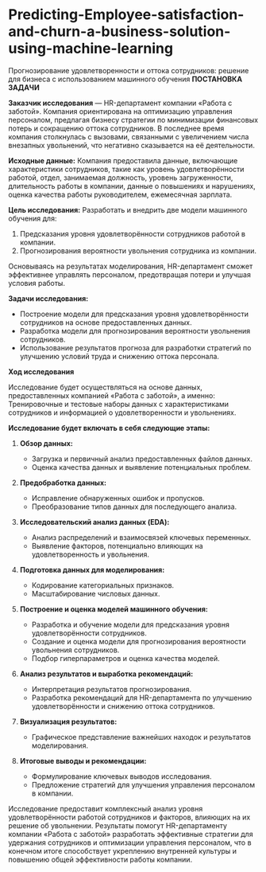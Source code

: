 # Predicting-Employee-satisfaction-and-churn-a-business-solution-using-machine-learning
Прогнозирование удовлетворенности и оттока сотрудников: решение для бизнеса с использованием машинного обучения
**ПОСТАНОВКА ЗАДАЧИ**

**Заказчик исследования** — HR-департамент компании «Работа с заботой». Компания ориентирована на оптимизацию управления персоналом, предлагая бизнесу стратегии по минимизации финансовых потерь и сокращению оттока сотрудников. В последнее время компания столкнулась с вызовами, связанными с увеличением числа внезапных увольнений, что негативно сказывается на её деятельности.

**Исходные данные:** Компания предоставила данные, включающие характеристики сотрудников, такие как уровень удовлетворённости работой, отдел, занимаемая должность, уровень загруженности, длительность работы в компании, данные о повышениях и нарушениях, оценка качества работы руководителем, ежемесячная зарплата.

**Цель исследования:** Разработать и внедрить две модели машинного обучения для:
1. Предсказания уровня удовлетворённости сотрудников работой в компании.
2. Прогнозирования вероятности увольнения сотрудника из компании.

Основываясь на результатах моделирования, HR-департамент сможет эффективнее управлять персоналом, предотвращая потери и улучшая условия работы.

**Задачи исследования:**
- Построение модели для предсказания уровня удовлетворённости сотрудников на основе предоставленных данных.
- Разработка модели для прогнозирования вероятности увольнения сотрудников.
- Использование результатов прогноза для разработки стратегий по улучшению условий труда и снижению оттока персонала.

**Ход исследования**

Исследование будет осуществляться на основе данных, предоставленных компанией «Работа с заботой», а именно: Тренировочные и тестовые наборы данных с характеристиками сотрудников и информацией о удовлетворенности и увольнениях.


**Исследование будет включать в себя следующие этапы:**

1. **Обзор данных:**
   - Загрузка и первичный анализ предоставленных файлов данных.
   - Оценка качества данных и выявление потенциальных проблем.
   
   
2. **Предобработка данных:**
   - Исправление обнаруженных ошибок и пропусков.
   - Преобразование типов данных для последующего анализа.
   
   
3. **Исследовательский анализ данных (EDA):**
   - Анализ распределений и взаимосвязей ключевых переменных.
   - Выявление факторов, потенциально влияющих на удовлетворенность и увольнения.
   
   
4. **Подготовка данных для моделирования:**
   - Кодирование категориальных признаков.
   - Масштабирование числовых данных.
   
   
5. **Построение и оценка моделей машинного обучения:**
   - Разработка и обучение модели для предсказания уровня удовлетворённости сотрудников.
   - Создание и оценка модели для прогнозирования вероятности увольнения сотрудников.
   - Подбор гиперпараметров и оценка качества моделей.
   
   
6. **Анализ результатов и выработка рекомендаций:**
   - Интерпретация результатов прогнозирования.
   - Разработка рекомендаций для HR-департамента по улучшению удовлетворённости и снижению оттока сотрудников.
   
   
7. **Визуализация результатов:**
   - Графическое представление важнейших находок и результатов моделирования.
   
   
8. **Итоговые выводы и рекомендации:**
   - Формулирование ключевых выводов исследования.
   - Предложение стратегий для улучшения управления персоналом в компании.


Исследование предоставит комплексный анализ уровня удовлетворённости работой сотрудников и факторов, влияющих на их решение об увольнении. Результаты помогут HR-департаменту компании «Работа с заботой» разработать эффективные стратегии для удержания сотрудников и оптимизации управления персоналом, что в конечном итоге способствует укреплению внутренней культуры и повышению общей эффективности работы компании.
